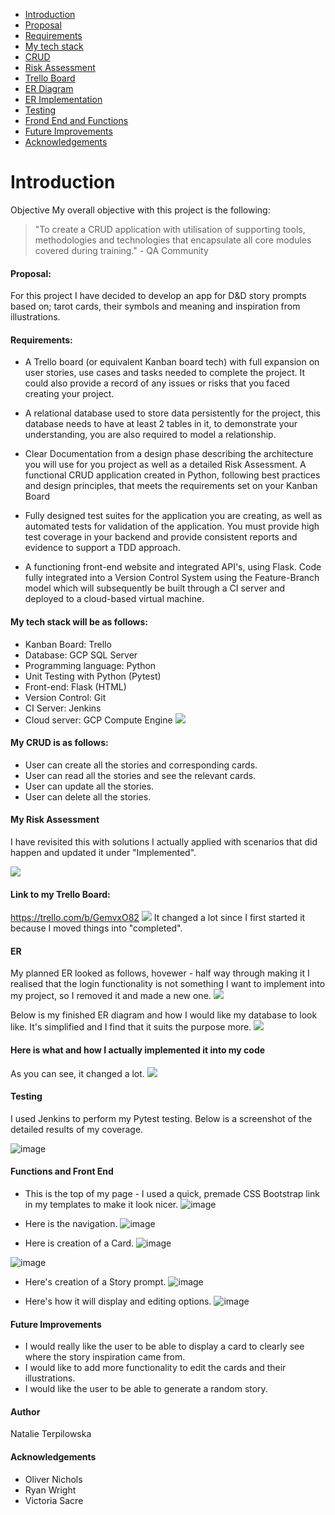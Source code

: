 * [Introduction](https://github.com/NatTerpilowska/WIP-FundamentalProject#introduction)
* [Proposal](https://github.com/NatTerpilowska/WIP-FundamentalProject#proposal)
* [Requirements](https://github.com/NatTerpilowska/WIP-FundamentalProject#requirements)
* [My tech stack](https://github.com/NatTerpilowska/WIP-FundamentalProject#my-tech-stack-will-be-as-follows)
* [CRUD](https://github.com/NatTerpilowska/WIP-FundamentalProject#my-crud-is-as-follows)
* [Risk Assessment](https://github.com/NatTerpilowska/WIP-FundamentalProject#my-risk-assessment)
* [Trello Board](https://github.com/NatTerpilowska/WIP-FundamentalProject#link-to-my-trello-board)
* [ER Diagram](https://github.com/NatTerpilowska/WIP-FundamentalProject#er)
* [ER Implementation](https://github.com/NatTerpilowska/WIP-FundamentalProject#here-is-what-and-how-i-actually-implemented-it-into-my-code)
* [Testing](https://github.com/NatTerpilowska/WIP-FundamentalProject#testing)
* [Frond End and Functions](https://github.com/NatTerpilowska/WIP-FundamentalProject#functions-and-front-end)
* [Future Improvements](https://github.com/NatTerpilowska/WIP-FundamentalProject#future-improvements)
* [Acknowledgements](https://github.com/NatTerpilowska/WIP-FundamentalProject/blob/main/README.md#acknowledgements)
# **Introduction**


Objective
My overall objective with this project is the following:

>"To create a CRUD application with utilisation of supporting tools,
methodologies and technologies that encapsulate all core modules
covered during training." - QA Community

#### Proposal:

For this project I have decided to develop an app for D&D story prompts based on; tarot cards, their symbols and meaning and inspiration from illustrations.

#### Requirements:
* A Trello board (or equivalent Kanban board tech) with full expansion
on user stories, use cases and tasks needed to complete the project.
It could also provide a record of any issues or risks that you faced
creating your project.

* A relational database used to store data persistently for the
project, this database needs to have at least 2 tables in it, to
demonstrate your understanding, you are also required to model a
relationship.

* Clear Documentation from a design phase describing the architecture
you will use for you project as well as a detailed Risk Assessment.
A functional CRUD application created in Python, following best
practices and design principles, that meets the requirements set on
your Kanban Board

* Fully designed test suites for the application you are creating, as
well as automated tests for validation of the application. You must
provide high test coverage in your backend and provide consistent
reports and evidence to support a TDD approach.

* A functioning front-end website and integrated API's, using Flask.
Code fully integrated into a Version Control System using the
Feature-Branch model which will subsequently be built through a CI
server and deployed to a cloud-based virtual machine.


#### My tech stack will be as follows:

* Kanban Board: Trello 
* Database: GCP SQL Server
* Programming language: Python
* Unit Testing with Python (Pytest)
* Front-end: Flask (HTML)
* Version Control: Git
* CI Server: Jenkins
* Cloud server: GCP Compute Engine
![](https://i.imgur.com/x7f5JnJ.png)  




#### My CRUD is as follows:

* User can create all the stories and corresponding cards.
* User can read all the stories and see the relevant cards.
* User can update all the stories.
* User can delete all the stories.

#### **My Risk Assessment**
I have revisited this with solutions I actually applied with scenarios that did happen and updated it under "Implemented".

![](https://i.imgur.com/HRoeBy9.png)

#### Link to my Trello Board:
https://trello.com/b/GemvxO82
![](https://i.imgur.com/8A9ogon.png)
It changed a lot since I first started it because I moved things into "completed".

#### ER

My planned ER looked as follows, hovewer - half way through making it I realised that the login functionality is not something I want to implement into my project, so I removed it and made a new one.
![](https://i.imgur.com/0UVNVFe.png)

Below is my finished ER diagram and how I would like my database to look like. It's simplified and I find that it suits the purpose more.
![](https://i.imgur.com/9LSgsnz.png)
#### Here is what and how I actually implemented it into my code
As you can see, it changed a lot.
![](https://i.imgur.com/qxomCQS.png)

#### Testing
I used Jenkins to perform my Pytest testing. Below is a screenshot of the detailed results of my coverage.

![image](https://user-images.githubusercontent.com/86067593/126895038-0038e237-32fb-4db2-a042-bf01099743ad.png)


#### Functions and Front End

* This is the top of my page - I used a quick, premade CSS Bootstrap link in my templates to make it look nicer.
![image](https://i.imgur.com/PWjxixl.png)

* Here is the navigation.
![image](https://i.imgur.com/khGgsI8.png)

* Here is creation of a Card.
![image](https://i.imgur.com/NlHjLnn.png)

![image](https://i.imgur.com/Werw7Sm.png)

* Here's creation of a Story prompt.
![image](https://i.imgur.com/GatMp9x.png)

* Here's how it will display and editing options.
![image](https://i.imgur.com/HQjzegG.png)


#### Future Improvements
* I would really like the user to be able to display a card to clearly see where the story inspiration came from.
* I would like to add more functionality to edit the cards and their illustrations.
* I would like the user to be able to generate a random story.

#### Author
Natalie Terpilowska

#### Acknowledgements
* Oliver Nichols
* Ryan Wright
* Victoria Sacre
